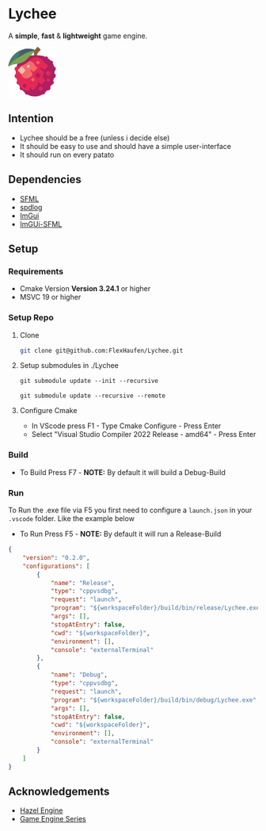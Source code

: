 # Lychee  
A **simple**, **fast** & **lightweight** game engine.

<img src="resource/images/Lychee.svg" height="100">

## Intention
- Lychee should be a free (unless i decide else)
- It should be easy to use and should have a simple user-interface
- It should run on every patato

## Dependencies
- [SFML](https://www.sfml-dev.org/index.php) 
- [spdlog](https://github.com/gabime/spdlog)
- [ImGui](https://github.com/ocornut/imgui)
- [ImGUi-SFML](https://github.com/SFML/imgui-sfml)

## Setup
### Requirements
- Cmake Version **Version 3.24.1** or higher
- MSVC 19 or higher

### Setup Repo
1. Clone
    ```bash 
    git clone git@github.com:FlexHaufen/Lychee.git
    ```

2. Setup submodules in ./Lychee
    ```shell
    git submodule update --init --recursive
    ```
    ```shell
    git submodule update --recursive --remote
    ```

4. Configure Cmake
    - In VScode press F1 - Type Cmake Configure - Press Enter
    - Select "Visual Studio Compiler 2022 Release - amd64" - Press Enter

### Build
- To Build Press F7 - **NOTE:** By default it will build a Debug-Build

### Run
To Run the .exe file via F5 you first need to configure a ```launch.json``` in your ```.vscode``` folder. Like the example below

- To Run Press F5 - **NOTE:** By default it will run a Release-Build

```json
{
    "version": "0.2.0",
    "configurations": [
        {
            "name": "Release",
            "type": "cppvsdbg",
            "request": "launch",
            "program": "${workspaceFolder}/build/bin/release/Lychee.exe",
            "args": [],
            "stopAtEntry": false,
            "cwd": "${workspaceFolder}",
            "environment": [],
            "console": "externalTerminal"
        },
        {
            "name": "Debug",
            "type": "cppvsdbg",
            "request": "launch",
            "program": "${workspaceFolder}/build/bin/debug/Lychee.exe",
            "args": [],
            "stopAtEntry": false,
            "cwd": "${workspaceFolder}",
            "environment": [],
            "console": "externalTerminal"
        }
    ]
}
```



## Acknowledgements
 - [Hazel Engine](https://github.com/TheCherno/Hazel)
 - [Game Engine Series](https://www.youtube.com/watch?v=JxIZbV_XjAs&list=PLlrATfBNZ98dC-V-N3m0Go4deliWHPFwT)